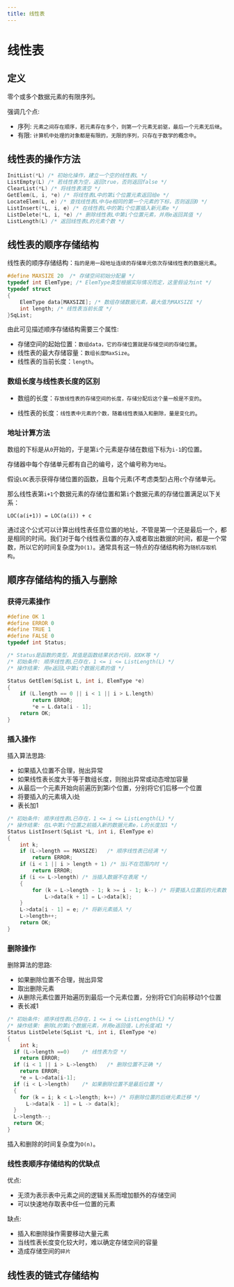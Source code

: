 ```yaml
---
title: 线性表
---
```


# 线性表

## 定义
零个或多个数据元素的有限序列。  

强调几个点:
* 序列: `元素之间存在顺序，若元素存在多个，则第一个元素无前驱，最后一个元素无后继`。
* 有限: `计算机中处理的对象都是有限的，无限的序列，只存在于数学的概念中`。

## 线性表的操作方法
```c
InitList(*L) /* 初始化操作，建立一个空的线性表L */
ListEmpty(L) /* 若线性表为空，返回true，否则返回false */
ClearList(*L) /* 将线性表清空 */
GetElem(L, i, *e) /* 将线性表L中的第i个位置元素返回给e */
LocateElem(L, e) /* 查找线性表L中与e相同的第一个元素的下标，否则返回0 */
ListInsert(*L, i, e) /* 在线性表L中的第i个位置插入新元素e */
ListDelete(*L, i, *e) /* 删除线性表L中第i个位置元素，并用e返回其值 */
ListLength(L) /* 返回线性表L的元素个数 */
```

## 线性表的顺序存储结构
线性表的顺序存储结构：`指的是用一段地址连续的存储单元依次存储线性表的数据元素`。

```c
#define MAXSIZE 20  /* 存储空间初始分配量 */
typedef int ElemType; /* ElemType类型根据实际情况而定，这里假设为int */
typedef struct
{
    ElemType data[MAXSIZE];	/* 数组存储数据元素，最大值为MAXSIZE */
    int length;	/* 线性表当前长度 */
}SqList;
```

由此可见描述顺序存储结构需要三个属性:

* 存储空间的起始位置：`数组data，它的存储位置就是存储空间的存储位置`。
* 线性表的最大存储容量：`数组长度MaxSize`。
* 线性表的当前长度：`length`。

### 数组长度与线性表长度的区别

* 数组的长度：`存放线性表的存储空间的长度，存储分配后这个量一般是不变的`。

* 线性表的长度：`线性表中元素的个数，随着线性表插入和删除，量是变化的`。

### 地址计算方法

数组的下标是从`0`开始的，于是第`i`个元素是存储在数组下标为`i-1`的位置。

存储器中每个存储单元都有自己的编号，这个编号称为`地址`。



假设`LOC`表示获得存储位置的函数，且每个元素(不考虑类型)占用`c`个存储单元。

那么线性表第`i+1`个数据元素的存储位置和第`i`个数据元素的存储位置满足以下关系：

`LOC(a(i+1)) = LOC(a(i)) + c`

通过这个公式可以计算出线性表任意位置的地址，不管是第一个还是最后一个，都是相同的时间。我们对于每个线性表位置的存入或者取出数据的时间，都是一个常数，所以它的时间复杂度为`O(1)`。通常具有这一特点的存储结构称为`随机存取机构`。

## 顺序存储结构的插入与删除

### 获得元素操作

```c
#define OK 1
#define ERROR 0
#define TRUE 1
#define FALSE 0
typedef int Status;

/* Status是函数的类型，其值是函数结果状态代码，如OK等 */
/* 初始条件: 顺序线性表L已存在，1 <= i <= ListLength(L) */
/* 操作结果: 用e返回L中第i个数据元素的值 */

Status GetElem(SqList L, int i, ElemType *e)
{
  	if (L.length == 0 || i < 1 || i > L.length)
      	return ERROR;
 		*e = L.data[i - 1];
  	return OK;
}
```

### 插入操作

插入算法思路:

* 如果插入位置不合理，抛出异常
* 如果线性表长度大于等于数组长度，则抛出异常或动态增加容量
* 从最后一个元素开始向前遍历到第i个位置，分别将它们后移一个位置
* 将要插入的元素填入i处
* 表长加1

```c
/* 初始条件: 顺序线性表L已存在，1 <= i <= ListLength(L) */
/* 操作结果: 在L中第i个位置之前插入新的数据元素e，L的长度加1 */
Status ListInsert(SqList *L, int i, ElemType e)
{
	int k;
	if (L->length == MAXSIZE)	/* 顺序线性表已经满 */
		return ERROR;
	if (i < 1 || i > length + 1) /* 当i不在范围内时 */
		return ERROR;
	if (i <= L->length)	/* 当插入数据不在表尾 */
	{
		for (k = L->length - 1; k >= i - 1; k--) /* 将要插入位置后的元素数据向后移动一位 */
			L->data[k + 1] = L->data[k];
	}
	L->data[i - 1] = e; /* 将新元素插入 */
	L->length++;
	return OK;
}
```

### 删除操作

删除算法的思路:

* 如果删除位置不合理，抛出异常
* 取出删除元素
* 从删除元素位置开始遍历到最后一个元素位置，分别将它们向前移动1个位置
* 表长减1

```c
/* 初始条件: 顺序线性表L已存在，1 <= i <= ListLength(L) */
/* 操作结果: 删除L的第i个数据元素，并用e返回值，L的长度减1 */
Status ListDelete(SqList *L, int i, ElemType *e)
{
	int k;
  if (L->length ==0)	/* 线性表为空 */
    return ERROR;
  if (i < 1 || i > L->length)	/* 删除位置不正确 */
    return ERROR;
 	*e = L->data[i-1];
  if (i < L->length)	/* 如果删除位置不是最后位置 */
  {
    for (k = i; k < L->length; k++)	/* 将删除位置的后继元素迁移 */
      L->data[k - 1] = L -> data[k];
  }
  L->length--;
  return OK;
}
```

插入和删除的时间复杂度为`O(n)`。

### 线性表顺序存储结构的优缺点

优点:

* 无须为表示表中元素之间的逻辑关系而增加额外的存储空间
* 可以快速地存取表中任一位置的元素

缺点:

* 插入和删除操作需要移动大量元素
* 当线性表长度变化较大时，难以确定存储空间的容量
* 造成存储空间的`碎片`

## 线性表的链式存储结构

